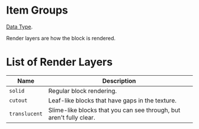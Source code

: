 # Item Groups

[Data Type](../data_types.md).

Render layers are how the block is rendered.
# List of Render Layers

  Name                |  Description
----------------------|-------------------------------
  `solid`    	        |  Regular block rendering.
  `cutout`            |  Leaf-like blocks that have gaps in the texture.
  `translucent`       |  Slime-like blocks that you can see through, but aren't fully clear.
